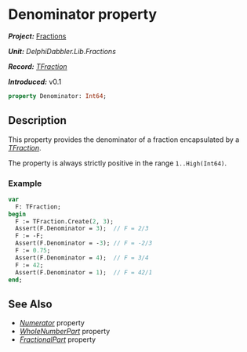 # Denominator property

***Project:*** [Fractions](../API.md)

***Unit:*** _DelphiDabbler.Lib.Fractions_

***Record:*** [_TFraction_](./TFraction.md)

***Introduced:*** v0.1

```pascal
property Denominator: Int64;
```

## Description

This property provides the denominator of a fraction encapsulated by a [_TFraction_](./TFraction.md).

The property is always strictly positive in the range `1..High(Int64)`.

### Example

```pascal
var
  F: TFraction;
begin
  F := TFraction.Create(2, 3);
  Assert(F.Denominator = 3);  // F = 2/3
  F := -F;
  Assert(F.Denominator = -3); // F = -2/3
  F := 0.75;
  Assert(F.Denominator = 4);  // F = 3/4
  F := 42;
  Assert(F.Denominator = 1);  // F = 42/1
end;
```

## See Also

* [_Numerator_](./TFraction-Numerator.md) property
* [_WholeNumberPart_](./TFraction-WholeNumberPart.md) property
* [_FractionalPart_](./TFraction-FractionalPart.md) property
